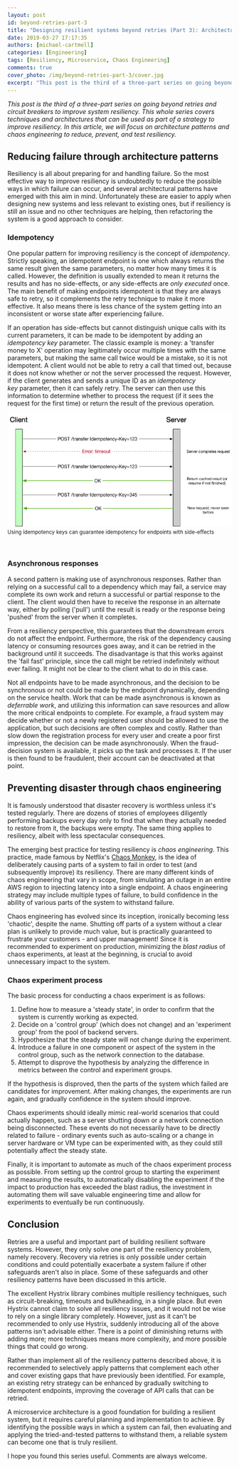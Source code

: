 ```yaml
---
layout: post
id: beyond-retries-part-3
title: "Designing resilient systems beyond retries (Part 3): Architecture Patterns and Chaos Engineering"
date: 2019-03-27 17:17:35
authors: [michael-cartmell]
categories: [Engineering]
tags: [Resiliency, Microservice, Chaos Engineering]
comments: true
cover_photo: /img/beyond-retries-part-3/cover.jpg
excerpt: "This post is the third of a three-part series on going beyond retries and circuit breakers to improve system resiliency. This whole series covers techniques and architectures that can be used as part of a strategy to improve resiliency. In this article, we will focus on architecture patterns and chaos engineering to reduce, prevent, and test resiliency."
---
```


_This post is the third of a three-part series on going beyond retries and circuit breakers to improve system resiliency. This whole series covers techniques and architectures that can be used as part of a strategy to improve resiliency. In this article, we will focus on architecture patterns and chaos engineering to reduce, prevent, and test resiliency._

## Reducing failure through architecture patterns

Resiliency is all about preparing for and handling failure. So the most effective way to improve resiliency is undoubtedly to reduce the possible ways in which failure can occur, and several architectural patterns have emerged with this aim in mind. Unfortunately these are easier to apply when designing new systems and less relevant to existing ones, but if resiliency is still an issue and no other techniques are helping, then refactoring the system is a good approach to consider.

### Idempotency

One popular pattern for improving resiliency is the concept of _idempotency_. Strictly speaking, an idempotent endpoint is one which always returns the same result given the same parameters, no matter how many times it is called. However, the definition is usually extended to mean it returns the results and has no side-effects, or any side-effects are _only executed_ once. The main benefit of making endpoints idempotent is that they are always safe to retry, so it complements the retry technique to make it more effective. It also means there is less chance of the system getting into an inconsistent or worse state after experiencing failure.

If an operation has side-effects but cannot distinguish unique calls with its current parameters, it can be made to be idempotent by adding an _idempotency key_ parameter. The classic example is money: a 'transfer money to X' operation may legitimately occur multiple times with the same parameters, but making the same call twice would be a mistake, so it is not idempotent. A client would not be able to retry a call that timed out, because it does not know whether or not the server processed the request. However, if the client generates and sends a unique ID as an _idempotency key_ parameter, then it can safely retry. The server can then use this information to determine whether to process the request (if it sees the request for the first time) or return the result of the previous operation.

<div class="post-image-section">
  <img alt="Using idempotency keys can guarantee idempotency for endpoints with side-effects" src="/img/beyond-retries-part-3/image1.png">
  <small class="post-image-caption">Using idempotency keys can guarantee idempotency for endpoints with side-effects</small>
</div>

<p>&nbsp;</p>


### Asynchronous responses

A second pattern is making use of asynchronous responses. Rather than relying on a successful call to a dependency which may fail, a service may complete its own work and return a successful or partial response to the client. The client would then have to receive the response in an alternate way, either by polling ('pull') until the result is ready or the response being 'pushed' from the server when it completes.

From a resiliency perspective, this guarantees that the downstream errors do not affect the endpoint. Furthermore, the risk of the dependency causing latency or consuming resources goes away, and it can be retried in the background until it succeeds. The disadvantage is that this works against the 'fail fast' principle, since the call might be retried indefinitely without ever failing. It might not be clear to the client what to do in this case.

Not all endpoints have to be made asynchronous, and the decision to be synchronous or not could be made by the endpoint dynamically, depending on the service health. Work that can be made asynchronous is known as _deferrable work_, and utilizing this information can save resources and allow the more critical endpoints to complete. For example, a fraud system may decide whether or not a newly registered user should be allowed to use the application, but such decisions are often complex and costly. Rather than slow down the registration process for every user and create a poor first impression, the decision can be made asynchronously. When the fraud-decision system is available, it picks up the task and processes it. If the user is then found to be fraudulent, their account can be deactivated at that point.

## Preventing disaster through chaos engineering

It is famously understood that disaster recovery is worthless unless it's tested regularly. There are dozens of stories of employees diligently performing backups every day only to find that when they actually needed to restore from it, the backups were empty. The same thing applies to resiliency, albeit with less spectacular consequences.

The emerging best practice for testing resiliency is _chaos engineering_. This practice, made famous by Netflix's [Chaos Monkey](https://medium.com/netflix-techblog/the-netflix-simian-army-16e57fbab116), is the idea of deliberately causing parts of a system to fail in order to test (and subsequently improve) its resiliency. There are many different kinds of chaos engineering that vary in scope, from simulating an outage in an entire AWS region to injecting latency into a single endpoint. A chaos engineering strategy may include multiple types of failure, to build confidence in the ability of various parts of the system to withstand failure.

Chaos engineering has evolved since its inception, ironically becoming less 'chaotic', despite the name. Shutting off parts of a system without a clear plan is unlikely to provide much value, but is practically guaranteed to frustrate your customers - and upper management! Since it is recommended to experiment on production, minimizing the _blast radius_ of chaos experiments, at least at the beginning, is crucial to avoid unnecessary impact to the system.

### Chaos experiment process

The basic process for conducting a chaos experiment is as follows:

1.  Define how to measure a 'steady state', in order to confirm that the system is currently working as expected.
2.  Decide on a 'control group' (which does not change) and an 'experiment group' from the pool of backend servers.
3.  Hypothesize that the steady state will not change during the experiment.
4.  Introduce a failure in one component or aspect of the system in the control group, such as the network connection to the database.
5.  Attempt to disprove the hypothesis by analyzing the difference in metrics between the control and experiment groups.

If the hypothesis is disproved, then the parts of the system which failed are candidates for improvement. After making changes, the experiments are run again, and gradually confidence in the system should improve.

Chaos experiments should ideally mimic real-world scenarios that could actually happen, such as a server shutting down or a network connection being disconnected. These events do not necessarily have to be directly related to failure - ordinary events such as auto-scaling or a change in server hardware or VM type can be experimented with, as they could still potentially affect the steady state.

Finally, it is important to automate as much of the chaos experiment process as possible. From setting up the control group to starting the experiment and measuring the results, to automatically disabling the experiment if the impact to production has exceeded the blast radius, the investment in automating them will save valuable engineering time and allow for experiments to eventually be run continuously.

## Conclusion

Retries are a useful and important part of building resilient software systems. However, they only solve one part of the resiliency problem, namely recovery. Recovery via retries is only possible under certain conditions and could potentially exacerbate a system failure if other safeguards aren't also in place. Some of these safeguards and other resiliency patterns have been discussed in this article.

The excellent Hystrix library combines multiple resiliency techniques, such as circuit-breaking, timeouts and bulkheading, in a single place. But even Hystrix cannot claim to solve all resiliency issues, and it would not be wise to rely on a single library completely. However, just as it can't be recommended to only use Hystrix, suddenly introducing all of the above patterns isn't advisable either. There is a point of diminishing returns with adding more; more techniques means more complexity, and more possible things that could go wrong.

Rather than implement all of the resiliency patterns described above, it is recommended to selectively apply patterns that complement each other and cover existing gaps that have previously been identified. For example, an existing retry strategy can be enhanced by gradually switching to idempotent endpoints, improving the coverage of API calls that can be retried.

A microservice architecture is a good foundation for building a resilient system, but it requires careful planning and implementation to achieve. By identifying the possible ways in which a system can fail, then evaluating and applying the tried-and-tested patterns to withstand them, a reliable system can become one that is truly resilient.

I hope you found this series useful. Comments are always welcome.
